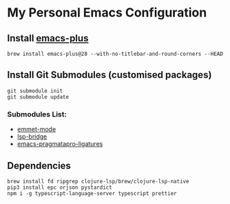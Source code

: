 # My Personal Emacs Configuration

## Install [emacs-plus](https://github.com/d12frosted/homebrew-emacs-plus)

```
brew install emacs-plus@28 --with-no-titlebar-and-round-corners --HEAD
```

## Install Git Submodules (customised packages)

```
git submodule init
git submodule update
```

### Submodules List:

- [emmet-mode](https://github.com/P233/emmet-mode)
- [lsp-bridge](https://github.com/manateelazycat/lsp-bridge)
- [emacs-pragmatapro-ligatures](https://github.com/lumiknit/emacs-pragmatapro-ligatures)

## Dependencies

```
brew install fd ripgrep clojure-lsp/brew/clojure-lsp-native
pip3 install epc orjson pystardict
npm i -g typescript-language-server typescript prettier
```
